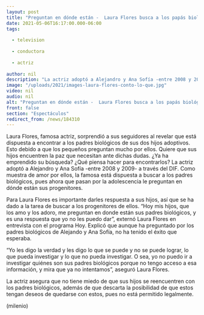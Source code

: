 ```yaml
---
layout: post
title: "Preguntan en dónde están -  Laura Flores busca a los papás biológicos de sus hijos adoptivos"
date: 2021-05-06T16:17:00.000-06:00
tags:
  
  - television
  
  - conductora
  
  - actriz
  
author: nil
description: "La actriz adoptó a Alejandro y Ana Sofía -entre 2008 y 2009- a través del DIF. Como muestra de amor por ellos, Laura Flores está dispuesta a buscar a los padres biológicos, pues ahora que pasan por la adolescencia y preguntan sobre el tema. "
image: "/uploads/2021/images-laura-flores-conto-lo-que.jpg"
video: nil
audio: nil
alt: "Preguntan en dónde están -  Laura Flores busca a los papás biológicos de sus hijos adoptivos"
front: false
section: "Espectáculos"
redirect_from: /news/184310
---
```


Laura Flores, famosa actriz, sorprendió a sus seguidores al revelar que está dispuesta a encontrar a los padres biológicos de sus dos hijos adoptivos. Esto debido a que los pequeños preguntan mucho por ellos. Quiere que sus hijos encuentren la paz que necesitan ante dichas dudas. ¿Ya ha emprendido su búsqueda? ¿Qué piensa hacer para encontrarlos?  La actriz adoptó a Alejandro y Ana Sofía -entre 2008 y 2009- a través del DIF. Como muestra de amor por ellos, la famosa está dispuesta a buscar a los padres biológicos, pues ahora que pasan por la adolescencia le preguntan en dónde están sus progenitores.

Para Laura Flores es importante darles respuesta a sus hijos, así que se ha dado a la tarea de buscar a los progenitores de ellos. “Hoy mis hijos, que los amo y los adoro, me preguntan en donde están sus padres biológicos, y es una respuesta que yo no les puedo dar”, externó Laura Flores en entrevista con el programa Hoy. Explicó que aunque ha preguntado por los padres biológicos de Alejando y Ana Sofía, no ha tenido el éxito que esperaba. 

“Yo les digo la verdad y les digo lo que se puede y no se puede lograr, lo que pueda investigar y lo que no pueda investigar. O sea, yo no puedo ir a investigar quiénes son sus padres biológicos porque no tengo acceso a esa información, y mira que ya no intentamos”, aseguró Laura Flores. 

La actriz asegura que no tiene miedo de que sus hijos se reencuentren con los padres biológicos, además de que descarta la posibilidad de que estos tengan deseos de quedarse con estos, pues no está permitido legalmente. 

(milenio)